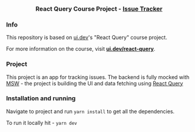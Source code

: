 <h3 align="center">React Query Course Project - <a href="https://react-query-issue-tracker.ui.dev">Issue
Tracker</a></h3>

### Info

This repository is based on  [ui.dev](https://ui.dev)'s "React Query" course project.

For more information on the course, visit **[ui.dev/react-query](https://ui.dev/react-query)**.

### Project

This project is an app for tracking issues. The backend is fully mocked with [MSW](https://mswjs.io) - the project is
building the UI and data fetching using [React Query](https://react-query.tanstack.com)

### Installation and running

Navigate to project and run `yarn install` to get all the dependencies.

To run it locally hit - `yarn dev`

